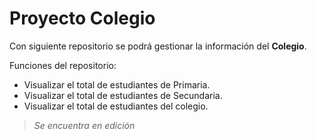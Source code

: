 # Proyecto Colegio

Con siguiente repositorio se podrá gestionar la información del **Colegio**.

Funciones del repositorio:

- Visualizar el total de estudiantes de Primaria.
- Visualizar el total de estudiantes de Secundaria.
- Visualizar el total de estudiantes del colegio.


>_Se encuentra en edición_
